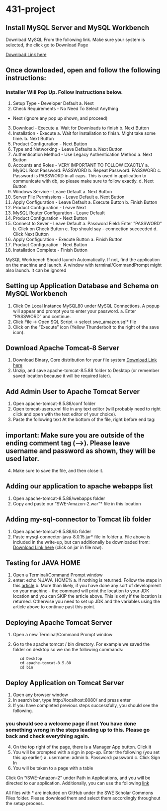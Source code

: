# 431-project

## Install MySQL Server and MySQL Workbench 

Download MySQL From the following link. Make sure your system is selected, the click go to Download Page

[Download Link here](https://dev.mysql.com/downloads/mysql/)

## Once downloaded, open and follow the following instructions:

### Installer Will Pop Up. Follow Instructions below.
1. Setup Type - Developer Default
a.  Next
2. Check Requirements - No Need To Select Anything
- Next (ignore any pop up shown, and proceed)
3. Download - Execute
a. Wait for Downloads to finish
b. Next Button
4. Installation - Execute
a. Wait for Installation to finish. Might take some time.
b. Next Button
5. Product Configuration - Next Button
6. Type and Networking - Leave Defaults
a. Next Button
7. Authentication Method - Use Legacy Authentication Method
a. Next Button
8. Accounts and Roles - VERY IMPORTANT TO FOLLOW EXACTLY
a. MySQL Root Password: PASSWORD
b. Repeat Password: PASSWORD
c. Password is PASSWORD in all caps. This is used in application to communicate with db, so please make sure to follow exactly.
d. Next Button
9. Windows Service - Leave Default 
a. Next Button
10. Server File Permissions - Leave Default 
a. Next Button 
11. Apply Configuration - Leave Default 
a. Execute Button 
b. Finish Button 
12. Product Configuration - Leave Next
13. MySQL Router Configuration - Leave Default 
14. Product Configuration - Next Button 
15. Connect to Sever - Leave Default
a. Password Field: Enter "PASSWORD"
b. Click on Check Button
c. Top should say - connection succeeded
d. Click Next Button
16. Apply Configuration - Execute Button 
a. Finish Button 
17. Product Configuration - Next Button 
18. Installation Complete - Finish Button 


MySQL Workbench Should launch Automatically. If not, find the application on the machine and launch. A window with terminal/CommandPrompt might also launch. It can be ignored

## Setting up Application Database and Schema on MySQL Workbench

1. Click On Local Instance MySQL80 under MySQL Connections. A popup will appear and prompt you to enter your password.
a. Enter “PASSWORD” and continue.
2. Click File → Open SQL Script → select swe_amazon.sql* file
3. Click on the “Execute” icon (Yellow Thunderbolt to the right of the save icon).


## Download Apache Tomcat-8 Server
1. Download Binary, Core distribution for your file system
[Download Link here](https://tomcat.apache.org/download-80.cgi)
2. Unzip, and save apache-tomcat-8.5.88 folder to Desktop (or remember saved location because it will be required later).

## Add Admin User to Apache Tomcat Server 
1. Open apache-tomcat-8.5.88/conf folder
2. Open tomcat-users.xml file in any text editor (will probably need to right click and open with the text editor of your choice).
3. Paste the following text At the bottom of the file, right before </tomcat-users> end tag:

  <role rolename="manager-gui"/>
  <role username="manager-script"/>
  <user username="admin" password="password" roles="manager-gui, manager-script"/>


## important: Make sure you are outside of the ending comment tag (-->). Please leave username and password as shown, they will be used later.
4. Make sure to save the file, and then close it.

## Adding our application to apache webapps list
1. Open apache-tomcat-8.5.88/webapps folder
2. Copy and paste our “SWE-Amazon-2.war”* file in this location

## Adding my-sql-connector to Tomcat lib folder
1. Open apache-tomcat-8.5.88/lib folder
2. Paste mysql-connector-java-8.0.15.jar* file in folder
a. File above is included in the write-up, but can additionally be downloaded from: 
[Download Link here](https://mvnrepository.com/artifact/mysql/mysql-connector-java/8.0.15)
(click on jar in file row).


## Testing for JAVA HOME
1. Open a Terminal/Command Prompt window
2. enter: echo %JAVA_HOME%
a. If nothing is returned. Follow the steps in this [article](https://mkyong.com/java/how-to-set-java_home-on-windows-10/)
b. More than likely, if you have done any sort of development on your machine - the command will print the location to your JDK location and you can SKIP the article above. This is only if the location is returned. Otherwise you need to set up JDK and the variables using the article above to continue past this point.


## Deploying Apache Tomcat Server 
1. Open a new Terminal/Command Prompt window
2. Go to the apache tomcat / bin directory. For example we saved the folder on desktop so we ran the following commands:
  
          cd Desktop
          cd apache-tomcat-8.5.88
          cd bin

## Deploy Application on Tomcat Server
1. Open any browser window
2. In search bar, type http://localhost:8080/ and press enter
3. If you have completed previous steps successfully, you should see the following.

### you should see a welcome page if not  You have done something wrong in the steps leading up to this. Please go back and check everything again.
4. On the top right of the page, there is a Manager App button. Click it
5. You will be prompted with a sign in pop-up. Enter the following (you set this up earlier)
a. username: admin
b. Password: password
c. Click Sign In
6. You will be taken to a page with a table 

Click On “/SWE-Amazon-2” under Path in Applications, and you will be directed to our application. Additionally, you can use the following [link](http://localhost:8080/SWE-Amazon-2/)


All files with * are included on GitHub under the SWE Scholar Commons Files folder. Please download them and select them accordingly throughout the setup process.






